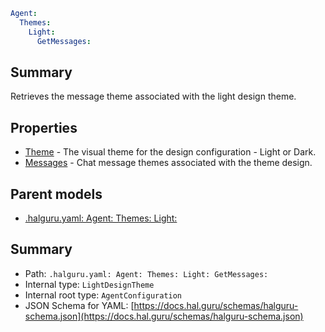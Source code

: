<!--
title: GetMessages
version: 1.40.6-beta.12
generated: true
date: 2025-04-28
node: This file is generated by the command-line program: `halguru manual -c -m`
-->


```yaml
Agent:
  Themes:
    Light:
      GetMessages:
```

## Summary

Retrieves the message theme associated with the light design theme.

## Properties

* [Theme]((halguru)-agent-themes-light-theme.md) - The visual theme for the design configuration - Light or Dark.
* [Messages]((halguru)-agent-themes-light-messages.md) - Chat message themes associated with the theme design.

## Parent models

* [.halguru.yaml: Agent: Themes: Light:]((halguru)-agent-themes-light.md)
## Summary

* Path: `.halguru.yaml: Agent: Themes: Light: GetMessages:`
* Internal type: `LightDesignTheme`
* Internal root type: `AgentConfiguration`
* JSON Schema for YAML: [https://docs.hal.guru/schemas/halguru-schema.json](https://docs.hal.guru/schemas/halguru-schema.json)
